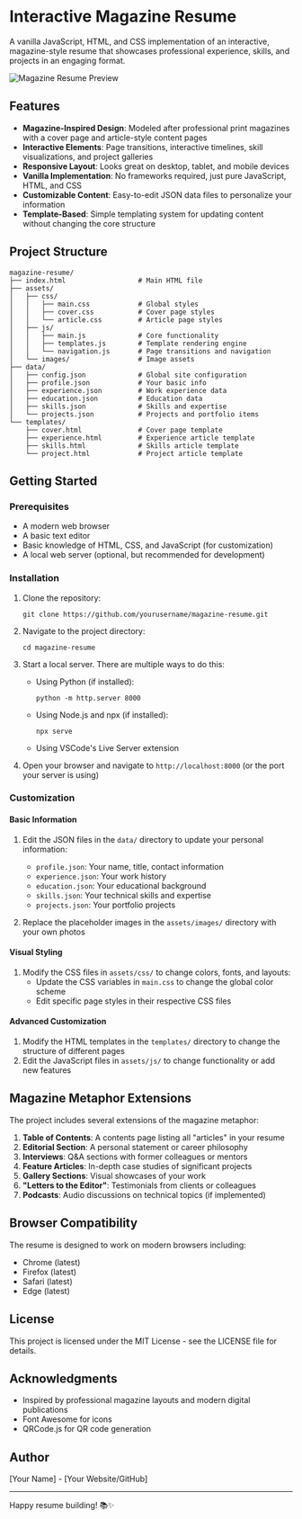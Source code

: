# Interactive Magazine Resume

A vanilla JavaScript, HTML, and CSS implementation of an interactive, magazine-style resume that showcases professional experience, skills, and projects in an engaging format.

![Magazine Resume Preview](assets/images/preview.png)

## Features

- **Magazine-Inspired Design**: Modeled after professional print magazines with a cover page and article-style content pages
- **Interactive Elements**: Page transitions, interactive timelines, skill visualizations, and project galleries
- **Responsive Layout**: Looks great on desktop, tablet, and mobile devices
- **Vanilla Implementation**: No frameworks required, just pure JavaScript, HTML, and CSS
- **Customizable Content**: Easy-to-edit JSON data files to personalize your information
- **Template-Based**: Simple templating system for updating content without changing the core structure

## Project Structure

```
magazine-resume/
├── index.html                  # Main HTML file
├── assets/
│   ├── css/
│   │   ├── main.css            # Global styles
│   │   ├── cover.css           # Cover page styles
│   │   └── article.css         # Article page styles
│   ├── js/
│   │   ├── main.js             # Core functionality
│   │   ├── templates.js        # Template rendering engine
│   │   └── navigation.js       # Page transitions and navigation
│   └── images/                 # Image assets
├── data/
│   ├── config.json             # Global site configuration
│   ├── profile.json            # Your basic info
│   ├── experience.json         # Work experience data
│   ├── education.json          # Education data
│   ├── skills.json             # Skills and expertise
│   └── projects.json           # Projects and portfolio items
└── templates/
    ├── cover.html              # Cover page template
    ├── experience.html         # Experience article template
    ├── skills.html             # Skills article template
    └── project.html            # Project article template
```

## Getting Started

### Prerequisites

- A modern web browser
- A basic text editor
- Basic knowledge of HTML, CSS, and JavaScript (for customization)
- A local web server (optional, but recommended for development)

### Installation

1. Clone the repository:
   ```
   git clone https://github.com/yourusername/magazine-resume.git
   ```

2. Navigate to the project directory:
   ```
   cd magazine-resume
   ```

3. Start a local server. There are multiple ways to do this:
   - Using Python (if installed):
     ```
     python -m http.server 8000
     ```
   - Using Node.js and npx (if installed):
     ```
     npx serve
     ```
   - Using VSCode's Live Server extension

4. Open your browser and navigate to `http://localhost:8000` (or the port your server is using)

### Customization

#### Basic Information

1. Edit the JSON files in the `data/` directory to update your personal information:
   - `profile.json`: Your name, title, contact information
   - `experience.json`: Your work history
   - `education.json`: Your educational background
   - `skills.json`: Your technical skills and expertise
   - `projects.json`: Your portfolio projects

2. Replace the placeholder images in the `assets/images/` directory with your own photos

#### Visual Styling

1. Modify the CSS files in `assets/css/` to change colors, fonts, and layouts:
   - Update the CSS variables in `main.css` to change the global color scheme
   - Edit specific page styles in their respective CSS files

#### Advanced Customization

1. Modify the HTML templates in the `templates/` directory to change the structure of different pages
2. Edit the JavaScript files in `assets/js/` to change functionality or add new features

## Magazine Metaphor Extensions

The project includes several extensions of the magazine metaphor:

1. **Table of Contents**: A contents page listing all "articles" in your resume
2. **Editorial Section**: A personal statement or career philosophy
3. **Interviews**: Q&A sections with former colleagues or mentors
4. **Feature Articles**: In-depth case studies of significant projects
5. **Gallery Sections**: Visual showcases of your work
6. **"Letters to the Editor"**: Testimonials from clients or colleagues
7. **Podcasts**: Audio discussions on technical topics (if implemented)

## Browser Compatibility

The resume is designed to work on modern browsers including:
- Chrome (latest)
- Firefox (latest)
- Safari (latest)
- Edge (latest)

## License

This project is licensed under the MIT License - see the LICENSE file for details.

## Acknowledgments

- Inspired by professional magazine layouts and modern digital publications
- Font Awesome for icons
- QRCode.js for QR code generation

## Author

[Your Name] - [Your Website/GitHub]

---

Happy resume building! 📚✨